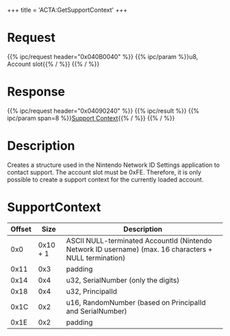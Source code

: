 +++
title = 'ACTA:GetSupportContext'
+++

# Request

{{% ipc/request header="0x040B0040" %}}
{{% ipc/param %}}u8, Account slot{{% / %}}
{{% / %}}

# Response

{{% ipc/request header="0x04090240" %}}
{{% ipc/result %}}
{{% ipc/param span=8 %}}[Support Context](ACTA:GetSupportContext#supportcontext "wikilink"){{% / %}}
{{% / %}}

# Description

Creates a structure used in the Nintendo Network ID Settings application to contact support. The account slot must be 0xFE. Therefore, it is only possible to create a support context for the currently loaded account.

# SupportContext

| Offset | Size     | Description                                                                                            |
|--------|----------|--------------------------------------------------------------------------------------------------------|
| 0x0    | 0x10 + 1 | ASCII NULL-terminated AccountId (Nintendo Network ID username) (max. 16 characters + NULL termination) |
| 0x11   | 0x3      | padding                                                                                                |
| 0x14   | 0x4      | u32, SerialNumber (only the digits)                                                                    |
| 0x18   | 0x4      | u32, PrincipalId                                                                                       |
| 0x1C   | 0x2      | u16, RandomNumber (based on PrincipalId and SerialNumber)                                              |
| 0x1E   | 0x2      | padding                                                                                                |
